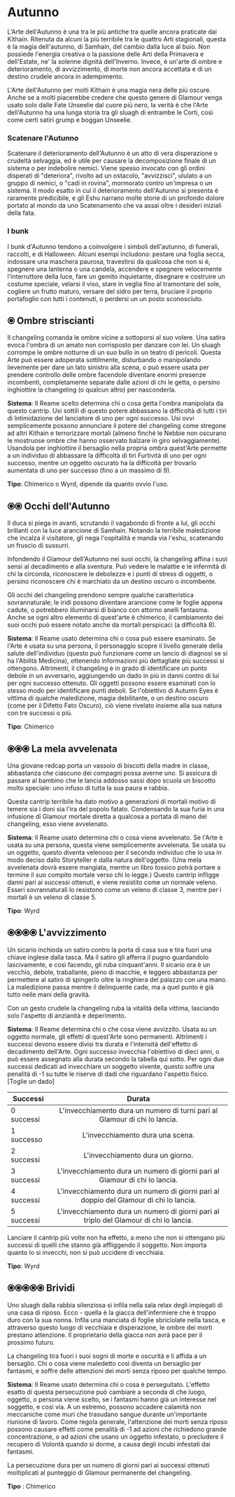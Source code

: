 # Autunno
L'Arte dell'Autunno è una tra le più antiche tra quelle ancora praticate dai Kithain. Ritenuta da alcuni la più terribile tra le quattro Arti stagionali, questa è la magia dell'autunno, di Samhain, del cambio dalla luce al buio. Non possiede l'energia creativa o la passione delle Arti della Primavera e dell'Estate, ne' la solenne dignità dell'Inverno. Invece, è un'arte di ombre e deterioramento, di avvizzimento, di morte non ancora accettata e di un destino crudele ancora in adempimento.  

L'Arte dell'Autunno per molti Kithain è una magia nera delle più oscure. Anche se a molti piacerebbe credere che questo genere di Glamour venga usato solo dalle Fate Unseelie dal cuore più nero, la verità è che l'Arte dell'Autunno ha una lunga storia tra gli sluagh di entrambe le Corti, così come certi satiri grump e boggan Unseelie.  

### Scatenare l'Autunno  
Scatenare il deterioramento dell'Autunno è un atto di vera disperazione o crudeltà selvaggia, ed è utile per causare la decomposizione finale di un sistema o per indebolire nemici. Viene spesso invocato con gli ordini disperati di "deteriora", rivolto ad un ostacolo, "avvizzisci", ululato a un gruppo di nemici, o "cadi in rovina", mormorato contro un'impresa o un sistema. Il modo esatto in cui il deterioramento dell'Autunno si presenta è raramente predicibile, e gli Eshu narrano molte storie di un profondo dolore portato al mondo da uno Scatenamento che va assai oltre i desideri iniziali della fata.  

### I bunk  
I bunk d'Autunno tendono a coinvolgere i simboli dell'autunno, di funerali, raccolti, e di Halloween. Alcuni esempi includono: pestare una foglia secca, indossare una maschera paurosa, travestirsi da qualcosa che non si è, spegnere una lanterna o una candela, accendere e spegnere velocemente l'interruttore della luce, fare un gemito inquietante, disegnare e costruire un costume speciale, velarsi il viso, stare in veglia fino al tramontare del sole, cogliere un frutto maturo, versare del sidro per terra, bruciare il proprio portafoglio con tutti i contenuti, o perdersi un un posto sconosciuto.  

## ⦿ Ombre striscianti  
Il changeling comanda le ombre vicine a sottoporsi al suo volere. Una satira evoca l'ombra di un amato non corrisposto per danzare con lei. Un sluagh corrompe le ombre notturne di un suo bullo in un teatro di pericoli. Questa Arte può essere adoperata sottilmente, disturbando o manipolando lievemente per dare un lato sinistro alla scena, o può essere usata per prendere controllo delle ombre facendole diventare enormi presenze incombenti, completamente separate dalle azioni di chi le getta, o persino inghiottire la changeling (o qualcun altro) per nasconderla.  

**Sistema**: Il Reame scelto determina chi o cosa getta l'ombra manipolata da questo cantrip. Usi sottili di questo potere abbassano la difficoltà di tutti i tiri di Intimidazione del lanciatore di uno per ogni successo. Usi ovvi semplicemente possono annunciare il potere del changeling come stregone ad altri Kithain e terrorizzare mortali (almeno finché le Nebbie non oscurano le mostruose ombre che hanno osservato balzare in giro selvaggiamente). Usandola per inghiottire il bersaglio nella propria ombra quest'Arte permette a un individuo di abbassare la difficoltà di tiri Furtività di uno per ogni successo, mentre un oggetto oscurato ha la difficoltà per trovarlo aumentata di uno per successo (fino a un massimo di 9).  

**Tipo**: Chimerico o Wyrd, dipende da quanto ovvio l'uso.  

##  ⦿⦿ Occhi dell'Autunno  

Il duca si piega in avanti, scrutando il vagabondo di fronte a lui, gli occhi brillanti con la luce arancione di Samhain. Notando la terribile maledizione che incalza il visitatore, gli nega l'ospitalità e manda via l'eshu, scatenando un fruscio di sussurri.  

Infondendo il Glamour dell'Autunno nei suoi occhi, la changeling affina i suoi sensi al decadimento e alla sventura. Può vedere le malattie e le infermità di chi la circonda, riconoscere le debolezze e i punti di stress di oggetti, o persino riconoscere chi è marchiato da un destino oscuro o incombente.  

Gli occhi del changeling prendono sempre qualche caratteristica sovrannaturale; le iridi possono diventare arancione come le foglie appena cadute, o potrebbero illuminarsi di bianco con attorno anelli fantasma. Anche se ogni altro elemento di quest'arte è chimerico, il cambiamento dei suoi occhi può essere notato anche da mortali perspicaci (a difficoltà 8).  

**Sistema**: Il Reame usato determina chi o cosa può essere esaminato. Se l'Arte è usata su una persona, il personaggio scopre il livello generale della salute dell'individuo (questo può funzionare come un lancio di diagnosi se si ha l'Abilità Medicina), ottenendo informazioni più dettagliate più successi si ottengono. Altrimenti, il changeling è in grado di identificare un punto debole in un avversario, aggiungendo un dado in più in danni contro di lui per ogni successo ottenuto. Gli oggetti possono essere esaminati con lo stesso modo per identificare punti deboli. Se l'obiettivo di Autumn Eyes è vittima di qualche maledizione, magia debilitante, o un destino oscuro (come per il Difetto Fato Oscuro), ciò viene rivelato insieme alla sua natura con tre successi o più.  

**Tipo**: Chimerico  

## ⦿⦿⦿ La mela avvelenata  

Una giovane redcap porta un vassoio di biscotti della madre in classe, abbastanza che ciascuno dei compagni possa averne uno. Si assicura di passare al bambino che le lancia addosso sassi dopo scuola un biscotto molto speciale: uno infuso di tutta la sua paura e rabbia.  

Questa cantrip terribile ha dato motivo a generazioni di mortali motivo di temere sia i doni sia l'ira del popolo fatato. Condensando la sua furia in una infusione di Glamour mortale diretta a qualcosa a portata di mano del changeling, esso viene avvelenato.  

**Sistema**: Il Reame usato determina chi o cosa viene avvelenato. Se l'Arte è usata su una persona, questa viene semplicemente avvelenata. Se usata su un oggetto, questo diventa velenoso per il secondo individuo che lo usa in modo deciso dallo Storyteller e dalla natura dell'oggetto. (Una mela avvelenata dovrà essere mangiata, mentre un libro tossico potrà portare a termine il suo compito mortale verso chi lo legge.) Questo cantrip infligge danni pari ai successi ottenuti, e viene resistito come un normale veleno. Esseri sovrannaturali lo resistono come un veleno di classe 3, mentre per i mortali è un veleno di classe 5.  

**Tipo**: Wyrd  

## ⦿⦿⦿⦿ L'avvizzimento  

Un sicario inchioda un satiro contro la porta di casa sua e tira fuori una chiave inglese dalla tasca. Ma il satiro gli afferra il pugno guardandolo lascivamente, e così facendo, gli ruba cinquant'anni. Il sicario ora è un vecchio, debole, traballante, pieno di macchie, e leggero abbastanza per permettere al satiro di spingerlo oltre la ringhiera del palazzo con una mano. La maledizione passa mentre il delinquente cade, ma a quel punto è già tutto nelle mani della gravità.  

Con un gesto crudele la changeling ruba la vitalità della vittima, lasciando solo l'aspetto di anzianità e deperimento.  

**Sistema**: Il Reame determina chi o che cosa viene avvizzito. Usata su un oggetto normale, gli effetti di quest'Arte sono permanenti. Altrimenti i successi devono essere divisi tra durata e l'intensità dell'effetto di decadimento dell'Arte. Ogni successo invecchia l'obiettivo di dieci anni, o può essere assegnato alla durata secondo la tabella qui sotto. Per ogni due successi dedicati ad invecchiare un soggetto vivente, questo soffre una penalità di -1 su tutte le riserve di dadi che riguardano l'aspetto fisico. [Toglie un dado]  

| Successi |     Durata      | 
|----------|:-------------:|
| 0 successi |  L'invecchiamento dura un numero di turni pari al Glamour di chi lo lancia.| 
| 1 successo |    L'invecchiamento dura una scena.   | 
| 2 successi| L'invecchiamento dura un giorno. |
| 3 successi| L'invecchiamento dura un numero di giorni pari al Glamour di chi lo lancia. |
| 4 successi| L'invecchiamento dura un numero di giorni pari al doppio del Glamour di chi lo lancia. |
| 5 successi| L'invecchiamento dura un numero di giorni pari al triplo del Glamour di chi lo lancia. |  

Lanciare il cantrip più volte non ha effetto, a meno che non si ottengano più successi di quelli che stanno già affliggendo il soggetto. Non importa quanto lo si invecchi, non si può uccidere di vecchiaia.  

**Tipo**: Wyrd  

## ⦿⦿⦿⦿⦿ Brividi  

Uno sluagh dalla rabbia silenziosa si infila nella sala relax degli impiegati di una casa di riposo. Ecco - quella è la giacca dell'infermiere che è troppo duro con la sua nonna. Infila una manciata di foglie sbriciolate nella tasca, e attraverso questo luogo di vecchiaia e disperazione, le ombre dei morti prestano attenzione. Il proprietario della giacca non avrà pace per il prossimo futuro.  

La changeling tira fuori i suoi sogni di morte e oscurità e li affida a un bersaglio. Chi o cosa viene maledetto così diventa un bersaglio per fantasmi, e soffre delle attenzioni dei morti senza riposo per qualche tempo.  

**Sistema**: Il Reame usato determina chi o cosa è perseguitato. L'effetto esatto di questa persecuzione può cambiare a seconda di che luogo, oggetto, o persona viene scelto, se i fantasmi hanno già un interesse nel soggetto, e così via. A un estremo, possono accadere calamità non meccaniche come muri che trasudano sangue durante un'importante riunione di lavoro. Come regola generale, l'attenzione dei morti senza riposo possono causare effetti come penalità di -1 ad azioni che richiedono grande concentrazione, o ad azioni che usano un oggetto infestato, o precludere il recupero di Volontà quando si dorme, a causa degli incubi infestati dai fantasmi.  

La persecuzione dura per un numero di giorni pari ai successi ottenuti moltiplicati al punteggio di Glamour permanente del changeling.  

**Tipo** : Chimerico
